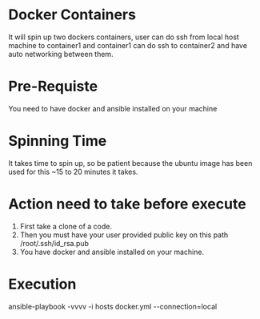 # Docker Containers
It will spin up two dockers containers, user can do ssh from local host machine to container1 and container1 can do ssh to container2 and have auto networking between them.

# Pre-Requiste
You need to have docker and ansible installed on your machine

# Spinning Time
It takes time to spin up, so be patient because the ubuntu image has been used for this ~15 to 20 minutes it takes.

# Action need to take before execute
1) First take a clone of a code.
2) Then you must have your user provided public key on this path /root/.ssh/id_rsa.pub
3) You have docker and ansible installed on your machine.

# Execution 

ansible-playbook -vvvv -i hosts docker.yml --connection=local
